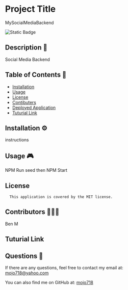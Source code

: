 
# Project Title
MySocialMediaBackend

![Static Badge](https://img.shields.io/badge/MIT-blue.svg) 


## Description 🔎
Social Media Backend

## Table of Contents 📖
- [Installation](#installation-⚙️)
- [Usage](#usage-🎮)
- [License](#license-MIT)
- [Contibuters](#Contributors-🧑‍🤝‍🧑)
- [Deployed Application](#deployed-application-🚀)
- [Tuturial Link](#tuturial-link)

## Installation ⚙️
instructions

## Usage 🎮
NPM Run seed then NPM Start

## License
      This application is covered by the MIT license.

## Contributors 🧑‍🤝‍🧑
Ben M

## Tuturial Link


## Questions 🙋
If there are any questions, feel free to contact my email at: mojo718@yahoo.com

You can also find me on GitHub at: [mojo718](https://www.github.com/mojo718)
